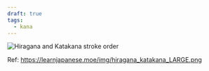```yaml
---
draft: true
tags:
  - kana
---
```

![Hiragana and Katakana stroke order](assets/Pasted%20image%2020250310223919.png)

Ref: https://learnjapanese.moe/img/hiragana_katakana_LARGE.png
